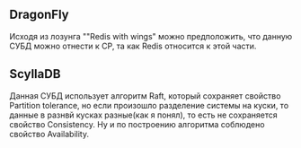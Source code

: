 ## DragonFly
Исходя из лозунга ""Redis with wings" можно предположить, что данную СУБД можно отнести к CP, та как Redis относится к этой части.

## ScyllaDB
Данная СУБД использует алгоритм Raft, который сохраняет свойство Partition tolerance, но если произошло разделение системы на куски, то данные в разнвй кусках разные(как я понял), то есть не сохраняется свойство Consistency. Ну и по построению алгоритма соблюдено свойство Availability.

